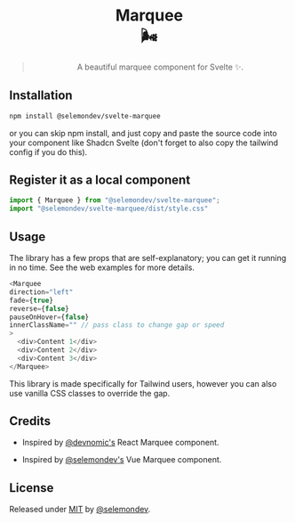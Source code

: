 <div align="center">

# Marquee <br> 🌬️

> A beautiful marquee component for Svelte ✨.

</div>

## Installation

```bash
npm install @selemondev/svelte-marquee
```
or you can skip npm install, and just copy and paste the source code into your component like Shadcn Svelte (don't forget to also copy the tailwind config if you do this).


## Register it as a local component

```js
import { Marquee } from "@selemondev/svelte-marquee";
import "@selemondev/svelte-marquee/dist/style.css"
```

## Usage

The library has a few props that are self-explanatory; you can get it running in no time. See the web examples for more details.

```js
<Marquee 
direction="left" 
fade={true}
reverse={false}
pauseOnHover={false}
innerClassName="" // pass class to change gap or speed
>
  <div>Content 1</div>
  <div>Content 2</div>
  <div>Content 3</div>
</Marquee>
```

This library is made specifically for Tailwind users, however you can also use vanilla CSS classes to override the gap.

## Credits

- Inspired by [@devnomic's](https://github.com/devnomic) React Marquee component.

- Inspired by [@selemondev's](https://github.com/selemondev) Vue Marquee component.

## License

Released under [MIT](/LICENSE) by [@selemondev](https://github.com/selemondev).

